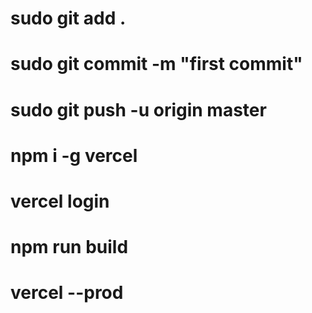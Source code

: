 # sudo git add .
# sudo git commit -m "first commit"
# sudo git push -u origin master
# npm i -g vercel
# vercel login
# npm run build
# vercel --prod



